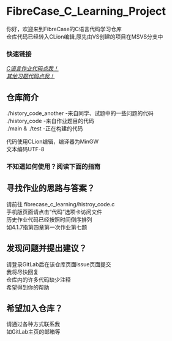 # FibreCase_C_Learning_Project

你好，欢迎来到FibreCase的C语言代码学习仓库  
仓库代码已经转入CLion编辑,原先由VS创建的项目在MSVS分支中    

### 快速链接

*[C语言作业代码点我！](https://gitlab.com/FibreCase/fibrecase_c_learning/-/blob/master/histroy_code.c)*  
*[其他习题代码点我！](https://gitlab.com/FibreCase/fibrecase_c_learning/-/blob/master/history_code_another.c)*  

## 仓库简介
./history_code_another -来自同学、试题中的一些问题的代码  
./history_code -来自作业题目的代码  
./main & ./test -正在构建的代码   
  
代码使用CLion编辑，编译器为MinGW  
文本编码UTF-8  

### 不知道如何使用？阅读下面的指南

## 寻找作业的思路与答案？
请前往 fibrecase_c_learning/histroy_code.c  
手机版页面请点击“代码”选项卡访问文件  
历史作业代码已经按照时间倒序排列  
如4.1.7指第四章第一次作业第七题  

## 发现问题并提出建议？

请登录GitLab后在该仓库页面issue页面提交  
我将尽快回复  
仓库内的许多代码缺少注释  
希望得到你的帮助 

## 希望加入仓库？

请通过各种方式联系我  
如GitLab主页的邮箱等  
